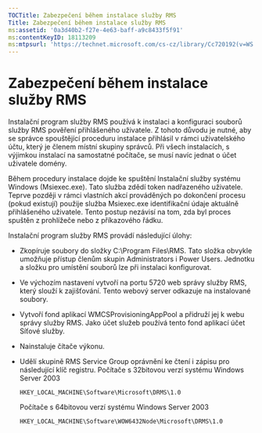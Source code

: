 ```yaml
---
TOCTitle: Zabezpečení během instalace služby RMS
Title: Zabezpečení během instalace služby RMS
ms:assetid: '0a3d40b2-f27e-4e63-baff-a9c8433f5f91'
ms:contentKeyID: 18113209
ms:mtpsurl: 'https://technet.microsoft.com/cs-cz/library/Cc720192(v=WS.10)'
---
```


Zabezpečení během instalace služby RMS
======================================

Instalační program služby RMS používá k instalaci a konfiguraci souborů služby RMS pověření přihlášeného uživatele. Z tohoto důvodu je nutné, aby se správce spouštějící proceduru instalace přihlásil v rámci uživatelského účtu, který je členem místní skupiny správců. Při všech instalacích, s výjimkou instalací na samostatné počítače, se musí navíc jednat o účet uživatele domény.

Během procedury instalace dojde ke spuštění Instalační služby systému Windows (Msiexec.exe). Tato služba zdědí token nadřazeného uživatele. Teprve později v rámci vlastních akcí prováděných po dokončení procesu (pokud existují) použije služba Msiexec.exe identifikační údaje aktuálně přihlášeného uživatele. Tento postup nezávisí na tom, zda byl proces spuštěn z prohlížeče nebo z příkazového řádku.

Instalační program služby RMS provádí následující úlohy:

-   Zkopíruje soubory do složky C:\\Program Files\\RMS. Tato složka obvykle umožňuje přístup členům skupin Administrators i Power Users. Jednotku a složku pro umístění souborů lze při instalaci konfigurovat.

-   Ve výchozím nastavení vytvoří na portu 5720 web správy služby RMS, který slouží k zajišťování. Tento webový server odkazuje na instalované soubory.

-   Vytvoří fond aplikací WMCSProvisioningAppPool a přidruží jej k webu správy služby RMS. Jako účet služeb používá tento fond aplikací účet Síťové služby.
-   Nainstaluje čítače výkonu.

-   Udělí skupině RMS Service Group oprávnění ke čtení i zápisu pro následující klíč registru.
    Počítače s 32bitovou verzí systému Windows Server 2003

    `HKEY_LOCAL_MACHINE\Software\Microsoft\DRMS\1.0`

    Počítače s 64bitovou verzí systému Windows Server 2003

    `HKEY_LOCAL_MACHINE\Software\WOW6432Node\Microsoft\DRMS\1.0`